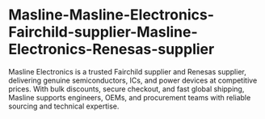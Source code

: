 # Masline-Masline-Electronics-Fairchild-supplier-Masline-Electronics-Renesas-supplier
Masline Electronics is a trusted Fairchild supplier and Renesas supplier, delivering genuine semiconductors, ICs, and power devices at competitive prices. With bulk discounts, secure checkout, and fast global shipping, Masline supports engineers, OEMs, and procurement teams with reliable sourcing and technical expertise.
